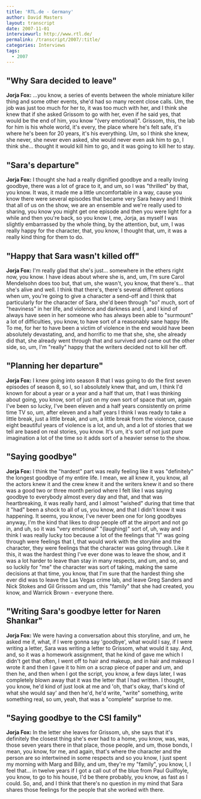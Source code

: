 ```yaml
---
title: 'RTL.de - Germany'
author: David Masters
layout: transcript
date: 2007-11-01
interviewurl: http://www.rtl.de/
permalink: /transcript/2007/:title/
categories: Interviews
tags:
  - 2007
---
```

 
## "Why Sara decided to leave"

**Jorja Fox:** ...you know, a series of events between the whole miniature killer thing and some other events, she'd had so many recent close calls. Um, the job was just too much for her to, it was too much with her, and I think she knew that if she asked Grissom to go with her, even if he said yes, that would be the end of him, you know "(very emotional)". Grissom, this, the lab for him is his whole world, it's every, the place where he's felt safe, it's where he's been for 20 years, it's his everything. Um, so I think she knew, she never, she never even asked, she would never even ask him to go, I think she... thought it would kill him to go, and it was going to kill her to stay.

## "Sara's departure"

**Jorja Fox:** I thought she had a really dignified goodbye and a really loving goodbye, there was a lot of grace to it, and um, so I was "thrilled" by that, you know. It was, it made me a little uncomfortable in a way, cause you know there were several episodes that became very Sara heavy and I think that all of us on the show, we are an ensemble and we're really used to sharing, you know you might get one episode and then you were light for a while and then you're back, so you know I, me, Jorja, as myself I was slightly embarrassed by the whole thing, by the attention, but, um, I was really happy for the character, that, you know, I thought that, um, it was a really kind thing for them to do.

## "Happy that Sara wasn't killed off"

**Jorja Fox:** I'm really glad that she's just... somewhere in the ethers right now, you know. I have ideas about where she is, and, um, I'm sure Carol Mendelsohn does too but, that um, she wasn't, you know, that there's... that she's alive and well. I think that there's, there's several different options when um, you're going to give a character a send-off and I think that particularly for the character of Sara, she'd been through "so" much, sort of "heaviness" in her life, and violence and darkness and I, and I kind of always have seen in her someone who has always been able to "surmount" a lot of difficulties, you know, to have sort of a reasonably sane happy life. To me, for her to have been a victim of violence in the end would have been absolutely devastating, and, and horrific to me that she, she, she already did that, she already went through that and survived and came out the other side, so, um, I'm "really" happy that the writers decided not to kill her off.

## "Planning her departure"

**Jorja Fox:** I knew going into season 8 that I was going to do the first seven episodes of season 8, so I, so I absolutely knew that, and um, I think I'd known for about a year or a year and a half that um, that I was thinking about going, you know, sort of just on my own sort of space that um, again I've been so lucky, I've been eleven and a half years consistently on prime time TV so, um, after eleven and a half years I think I was ready to take a little break, just a little break, and um, a little break from the violence, cause eight beautiful years of violence is a lot, and uh, and a lot of stories that we tell are based on real stories, you know. It's um, it's sort of not just pure imagination a lot of the time so it adds sort of a heavier sense to the show.

## "Saying goodbye"

**Jorja Fox:** I think the "hardest" part was really feeling like it was "definitely" the longest goodbye of my entire life. I mean, we all knew it, you know, all the actors knew it and the crew knew it and the writers knew it and so there was a good two or three month period where I felt like I was saying goodbye to everybody almost every day and that, and that was heartbreaking, it was really hard, and I almost "wished" during that time that it "had" been a shock to all of us, you know, and that I didn't know it was happening. It seems, you know, I've never been one for long goodbyes anyway, I'm the kind that likes to drop people off at the airport and not go in, and uh, so it was "very emotional" "(laughing)" sort of, uh, way and I think I was really lucky too because a lot of the feelings that "I" was going through were feelings that I, that would work with the storyline and the character, they were feelings that the character was going through. Like it this, it was the hardest thing I've ever done was to leave the show, and it was a lot harder to leave than stay in many respects, and um, and so, and so luckily for "me" the character was sort of taking, making the same decisions at that time, you know, that I'm sure that the hardest thing she ever did was to leave the Las Vegas crime lab, and leave Greg Sanders and Nick Stokes and Gil Grissom and um, this "family" that she had created, you know, and Warrick Brown - everyone there.

## "Writing Sara's goodbye letter for Naren Shankar"

**Jorja Fox:** We were having a conversation about this storyline, and um, he asked me if, what, if I were gonna say 'goodbye', what would I say, if I were writing a letter, Sara was writing a letter to Grissom, what would it say. And, and, so it was a homework assignment, that he kind of gave me which I didn't get that often, I went off to hair and makeup, and in hair and makeup I wrote it and then I gave it to him on a scrap piece of paper and um, and then he, and then when I got the script, you know, a few days later, I was completely blown away that it was the letter that I had written. I thought, you know, he'd kind of just look at me and 'oh, that's okay, that's kind of what she would say' and then he'd, he'd write, "write" something, write something real, so um, yeah, that was a "complete" surprise to me.

## "Saying goodbye to the CSI family"

**Jorja Fox:** In the letter she leaves for Grissom, uh, she says that it's definitely the closest thing she's ever had to a home, you know, was, was, those seven years there in that place, those people, and um, those bonds, I mean, you know, for me, and again, that's where the character and the person are so intertwined in some respects and so you know, I just spent my morning with Marg and Billy, and um, they're my "family", you know, I, I feel that... in twelve years if I got a call out of the blue from Paul Guilfoyle, you know, to go to his house, I'd be there probably, you know, as fast as I could. So, and, and I think that there's no question in my mind that Sara shares those feelings for the people that she worked with there.  